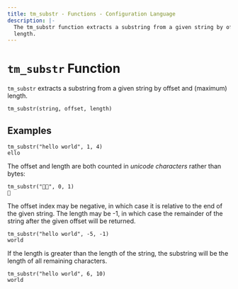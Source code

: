 ```yaml
---
title: tm_substr - Functions - Configuration Language
description: |-
  The tm_substr function extracts a substring from a given string by offset and
  length.
---
```


# `tm_substr` Function

`tm_substr` extracts a substring from a given string by offset and (maximum) length.

```hcl
tm_substr(string, offset, length)
```

## Examples

```
tm_substr("hello world", 1, 4)
ello
```

The offset and length are both counted in _unicode characters_ rather than
bytes:

```
tm_substr("🤔🤷", 0, 1)
🤔
```

The offset index may be negative, in which case it is relative to the end of
the given string.  The length may be -1, in which case the remainder of the
string after the given offset will be returned.

```
tm_substr("hello world", -5, -1)
world
```

If the length is greater than the length of the string, the substring
will be the length of all remaining characters.

```
tm_substr("hello world", 6, 10)
world
```
